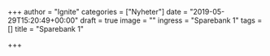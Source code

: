 +++
author = "Ignite"
categories = ["Nyheter"]
date = "2019-05-29T15:20:49+00:00"
draft = true
image = ""
ingress = "Sparebank 1"
tags = []
title = "Sparebank 1"

+++
